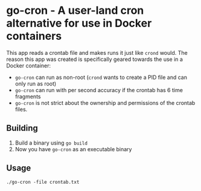 # go-cron - A user-land cron alternative for use in Docker containers

This app reads a crontab file and makes runs it just like `crond` would.
The reason this app was created is specifically geared towards the use in a Docker container:
- `go-cron` can run as non-root (`crond` wants to create a PID file and can only run as root)
- `go-cron` can run with per second accuracy if the crontab has 6 time fragments
- `go-cron` is not strict about the ownership and permissions of the crontab files.


## Building
1. Build a binary using `go build`
2. Now you have `go-cron` as an executable binary

## Usage
```
./go-cron -file crontab.txt
```